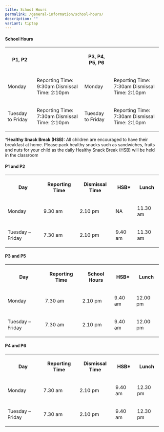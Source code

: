 ```yaml
---
title: School Hours
permalink: /general-information/school-hours/
description: ""
variant: tiptap
---
```

<h4>School Hours</h4>
<table style="minWidth: 100px">
<colgroup>
<col>
<col>
<col>
<col>
</colgroup>
<tbody>
<tr>
<th rowspan="1" colspan="1">
<p>P1, P2</p>
</th>
<th rowspan="1" colspan="1">
<p></p>
</th>
<th rowspan="1" colspan="1">
<p>P3, P4, P5, P6</p>
</th>
<th rowspan="1" colspan="1">
<p></p>
</th>
</tr>
<tr>
<td rowspan="1" colspan="1">
<p>Monday</p>
</td>
<td rowspan="1" colspan="1">
<p>Reporting Time: 9:30am Dismissal Time: 2:10pm</p>
</td>
<td rowspan="1" colspan="1">
<p>Monday</p>
</td>
<td rowspan="1" colspan="1">
<p>Reporting Time: 7:30am Dismissal Time: 2:10pm</p>
</td>
</tr>
<tr>
<td rowspan="1" colspan="1">
<p>Tuesday to Friday</p>
</td>
<td rowspan="1" colspan="1">
<p>Reporting Time: 7:30am Dismissal Time: 2:10pm</p>
</td>
<td rowspan="1" colspan="1">
<p>Tuesday to Friday</p>
</td>
<td rowspan="1" colspan="1">
<p>Reporting Time: 7:30am Dismissal Time: 2:10pm</p>
</td>
</tr>
</tbody>
</table>
<p>*<strong>Healthy Snack Break (HSB):</strong> All children are encouraged
to have their breakfast at home. Please pack healthy snacks such as sandwiches,
fruits and nuts for your child as the daily Healthy Snack Break (HSB) will
be held in the classroom</p>
<h4>P1 and P2</h4>
<table style="minWidth: 125px">
<colgroup>
<col>
<col>
<col>
<col>
<col>
</colgroup>
<tbody>
<tr>
<th rowspan="1" colspan="1">
<p>Day</p>
</th>
<th rowspan="1" colspan="1">
<p>Reporting Time</p>
</th>
<th rowspan="1" colspan="1">
<p>Dismissal Time</p>
</th>
<th rowspan="1" colspan="1">
<p>HSB*</p>
</th>
<th rowspan="1" colspan="1">
<p>Lunch</p>
</th>
</tr>
<tr>
<td rowspan="1" colspan="1">
<p>Monday</p>
</td>
<td rowspan="1" colspan="1">
<p>9.30 am</p>
</td>
<td rowspan="1" colspan="1">
<p>2.10 pm</p>
</td>
<td rowspan="1" colspan="1">
<p>NA</p>
</td>
<td rowspan="1" colspan="1">
<p>11.30 am</p>
</td>
</tr>
<tr>
<td rowspan="1" colspan="1">
<p>Tuesday – Friday</p>
</td>
<td rowspan="1" colspan="1">
<p>7.30 am</p>
</td>
<td rowspan="1" colspan="1">
<p>2.10 pm</p>
</td>
<td rowspan="1" colspan="1">
<p>9.40 am</p>
</td>
<td rowspan="1" colspan="1">
<p>11.30 am</p>
</td>
</tr>
</tbody>
</table>
<h4>P3 and P5</h4>
<table style="minWidth: 125px">
<colgroup>
<col>
<col>
<col>
<col>
<col>
</colgroup>
<tbody>
<tr>
<th rowspan="1" colspan="1">
<p>Day</p>
</th>
<th rowspan="1" colspan="1">
<p>Reporting Time</p>
</th>
<th rowspan="1" colspan="1">
<p>School Hours</p>
</th>
<th rowspan="1" colspan="1">
<p>HSB*</p>
</th>
<th rowspan="1" colspan="1">
<p>Lunch</p>
</th>
</tr>
<tr>
<td rowspan="1" colspan="1">
<p>Monday</p>
</td>
<td rowspan="1" colspan="1">
<p>7.30 am</p>
</td>
<td rowspan="1" colspan="1">
<p>2.10 pm</p>
</td>
<td rowspan="1" colspan="1">
<p>9.40 am</p>
</td>
<td rowspan="1" colspan="1">
<p>12.00 pm</p>
</td>
</tr>
<tr>
<td rowspan="1" colspan="1">
<p>Tuesday – Friday</p>
</td>
<td rowspan="1" colspan="1">
<p>7.30 am</p>
</td>
<td rowspan="1" colspan="1">
<p>2.10 pm</p>
</td>
<td rowspan="1" colspan="1">
<p>9.40 am</p>
</td>
<td rowspan="1" colspan="1">
<p>12.00 pm</p>
</td>
</tr>
</tbody>
</table>
<h4>P4 and P6</h4>
<table style="minWidth: 125px">
<colgroup>
<col>
<col>
<col>
<col>
<col>
</colgroup>
<tbody>
<tr>
<th rowspan="1" colspan="1">
<p>Day</p>
</th>
<th rowspan="1" colspan="1">
<p>Reporting Time</p>
</th>
<th rowspan="1" colspan="1">
<p>Dismissal Time</p>
</th>
<th rowspan="1" colspan="1">
<p>HSB*</p>
</th>
<th rowspan="1" colspan="1">
<p>Lunch</p>
</th>
</tr>
<tr>
<td rowspan="1" colspan="1">
<p>Monday</p>
</td>
<td rowspan="1" colspan="1">
<p>7.30 am</p>
</td>
<td rowspan="1" colspan="1">
<p>2.10 pm</p>
</td>
<td rowspan="1" colspan="1">
<p>9.40 am</p>
</td>
<td rowspan="1" colspan="1">
<p>12.30 pm</p>
</td>
</tr>
<tr>
<td rowspan="1" colspan="1">
<p>Tuesday – Friday</p>
</td>
<td rowspan="1" colspan="1">
<p>7.30 am</p>
</td>
<td rowspan="1" colspan="1">
<p>2.10 pm</p>
</td>
<td rowspan="1" colspan="1">
<p>9.40 am</p>
</td>
<td rowspan="1" colspan="1">
<p>12.30 pm</p>
</td>
</tr>
</tbody>
</table>
<p></p>